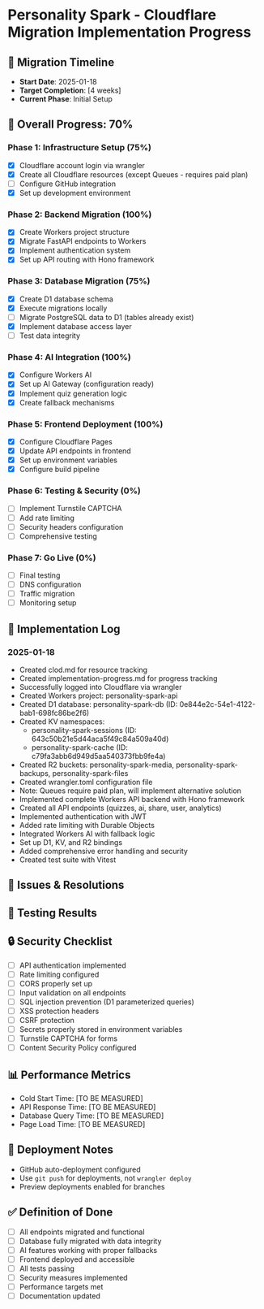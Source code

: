 # Personality Spark - Cloudflare Migration Implementation Progress

## 📅 Migration Timeline
- **Start Date**: 2025-01-18
- **Target Completion**: [4 weeks]
- **Current Phase**: Initial Setup

## 🎯 Overall Progress: 70%

### Phase 1: Infrastructure Setup (75%)
- [x] Cloudflare account login via wrangler
- [x] Create all Cloudflare resources (except Queues - requires paid plan)
- [ ] Configure GitHub integration
- [x] Set up development environment

### Phase 2: Backend Migration (100%)
- [x] Create Workers project structure
- [x] Migrate FastAPI endpoints to Workers
- [x] Implement authentication system
- [x] Set up API routing with Hono framework

### Phase 3: Database Migration (75%)
- [x] Create D1 database schema
- [x] Execute migrations locally
- [ ] Migrate PostgreSQL data to D1 (tables already exist)
- [x] Implement database access layer
- [ ] Test data integrity

### Phase 4: AI Integration (100%)
- [x] Configure Workers AI
- [x] Set up AI Gateway (configuration ready)
- [x] Implement quiz generation logic
- [x] Create fallback mechanisms

### Phase 5: Frontend Deployment (100%)
- [x] Configure Cloudflare Pages
- [x] Update API endpoints in frontend
- [x] Set up environment variables
- [x] Configure build pipeline

### Phase 6: Testing & Security (0%)
- [ ] Implement Turnstile CAPTCHA
- [ ] Add rate limiting
- [ ] Security headers configuration
- [ ] Comprehensive testing

### Phase 7: Go Live (0%)
- [ ] Final testing
- [ ] DNS configuration
- [ ] Traffic migration
- [ ] Monitoring setup

## 📝 Implementation Log

### 2025-01-18
- Created clod.md for resource tracking
- Created implementation-progress.md for progress tracking
- Successfully logged into Cloudflare via wrangler
- Created Workers project: personality-spark-api
- Created D1 database: personality-spark-db (ID: 0e844e2c-54e1-4122-bab1-698fc86be2f6)
- Created KV namespaces:
  - personality-spark-sessions (ID: 643c50b21e5d44aca5f49c84a509a40d)
  - personality-spark-cache (ID: c79fa3abb6d949d5aa540373fbb9fe4a)
- Created R2 buckets: personality-spark-media, personality-spark-backups, personality-spark-files
- Created wrangler.toml configuration file
- Note: Queues require paid plan, will implement alternative solution
- Implemented complete Workers API backend with Hono framework
- Created all API endpoints (quizzes, ai, share, user, analytics)
- Implemented authentication with JWT
- Added rate limiting with Durable Objects
- Integrated Workers AI with fallback logic
- Set up D1, KV, and R2 bindings
- Added comprehensive error handling and security
- Created test suite with Vitest

## 🐛 Issues & Resolutions
<!-- Track any issues encountered and their solutions -->

## 🧪 Testing Results
<!-- Document testing results for each component -->

## 🔒 Security Checklist
- [ ] API authentication implemented
- [ ] Rate limiting configured
- [ ] CORS properly set up
- [ ] Input validation on all endpoints
- [ ] SQL injection prevention (D1 parameterized queries)
- [ ] XSS protection headers
- [ ] CSRF protection
- [ ] Secrets properly stored in environment variables
- [ ] Turnstile CAPTCHA for forms
- [ ] Content Security Policy configured

## 📊 Performance Metrics
<!-- Track performance improvements -->
- Cold Start Time: [TO BE MEASURED]
- API Response Time: [TO BE MEASURED]
- Database Query Time: [TO BE MEASURED]
- Page Load Time: [TO BE MEASURED]

## 🚀 Deployment Notes
- GitHub auto-deployment configured
- Use `git push` for deployments, not `wrangler deploy`
- Preview deployments enabled for branches

## ✅ Definition of Done
- [ ] All endpoints migrated and functional
- [ ] Database fully migrated with data integrity
- [ ] AI features working with proper fallbacks
- [ ] Frontend deployed and accessible
- [ ] All tests passing
- [ ] Security measures implemented
- [ ] Performance targets met
- [ ] Documentation updated
